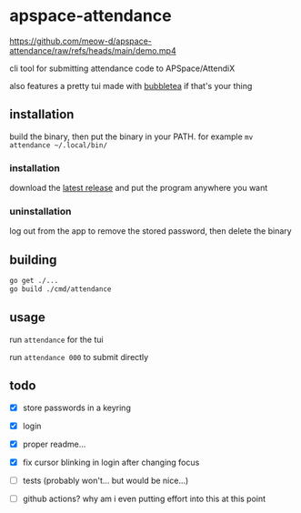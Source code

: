 # apspace-attendance

https://github.com/meow-d/apspace-attendance/raw/refs/heads/main/demo.mp4

cli tool for submitting attendance code to APSpace/AttendiX

also features a pretty tui made with [bubbletea](https://github.com/charmbracelet/bubbletea) if that's your thing

## installation
build the binary, then put the binary in your PATH. for example `mv attendance ~/.local/bin/`

### installation
download the [latest release](https://github.com/meow-d/apspace-attendance/releases) and put the program anywhere you want

### uninstallation
log out from the app to remove the stored password, then delete the binary

## building
```sh
go get ./...
go build ./cmd/attendance
```

## usage
run `attendance` for the tui

run `attendance 000` to submit directly

## todo
- [X] store passwords in a keyring
- [X] login
- [X] proper readme...
- [X] fix cursor blinking in login after changing focus
- [ ] tests (probably won't... but would be nice...)
- [ ] github actions? why am i even putting effort into this at this point

